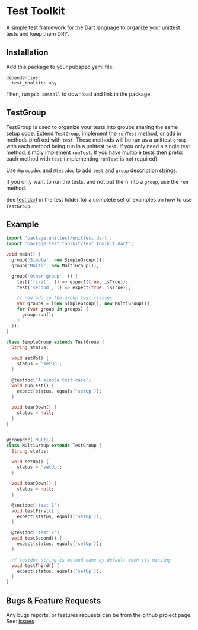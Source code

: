 Test Toolkit
============

A simple test framework for the [Dart][dart] language to organize your [unittest][unittest] tests and keep them DRY.

Installation
------------

Add this package to your pubspec.yaml file:

    dependencies:
      test_toolkit: any

Then, run `pub install` to download and link in the package.

TestGroup
---------

TestGroup is used to organize your tests into groups sharing the same setup
code. Extend `TestGroup`, implement the `runTest` method, or add in methods
prefixed with `test`. These methods will be run as a unittest `group`, with
each method being run in a unittest `test`. If you only need a single test
method, simply implement `runTest`. If you have multiple tests then prefix
each method with `test` (implementing `runTest` is not required).

Use `@groupdoc` and `@testdoc` to add `test` and `group` description strings.

If you only want to run the tests, and not put them into a `group`, use the
`run` method.

See [test.dart][examples] in the test folder for a complete set of examples on
how to use `TestGroup`.

Example
-------

```dart
import 'package:unittest/unittest.dart';
import 'package:test_toolkit/test_toolkit.dart';

void main() {
  group('Simple', new SimpleGroup());
  group('Multi', new MultiGroup());

  group('other group', () {
    test('first', () => expect(true, isTrue));
    test('second', () => expect(true, isTrue));

    // now add in the group test classes
    var groups = [new SimpleGroup(), new MultiGroup()];
    for (var group in groups) {
      group.run();
    }
  });
}

class SimpleGroup extends TestGroup {
  String status;

  void setUp() {
    status = 'setUp';
  }

  @testdoc('A simple test case')
  void runTest() {
    expect(status, equals('setUp'));
  }

  void tearDown() {
    status = null;
  }
}


@groupdoc('Multi')
class MultiGroup extends TestGroup {
  String status;

  void setUp() {
    status = 'setUp';
  }

  void tearDown() {
    status = null;
  }

  @testdoc('test 1')
  void testFirst() {
    expect(status, equals('setUp'));
  }

  @testdoc('test 2')
  void testSecond() {
    expect(status, equals('setUp'));
  }

  // testdoc string is method name by default when its missing
  void testThird() {
    expect(status, equals('setUp'));
  }
}
```

Bugs & Feature Requests
-----------------------
Any bugs reports, or features requests can be from the github project page.
See: [issues]


[issues]: https://github.com/lgunsch/test_toolkit/issues
[examples]: https://github.com/lgunsch/test_toolkit/blob/master/test/test.dart
[dart]: http://www.dartlang.org/
[unittest]: http://pub.dartlang.org/packages/unittest
